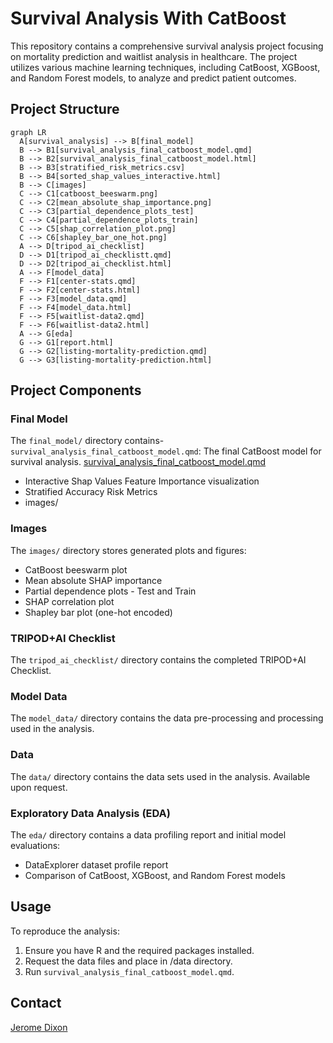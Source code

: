 # **Survival Analysis With CatBoost**

This repository contains a comprehensive survival analysis project focusing on mortality prediction and waitlist analysis in healthcare. The project utilizes various machine learning techniques, including CatBoost, XGBoost, and Random Forest models, to analyze and predict patient outcomes.

## Project Structure

```mermaid
graph LR
  A[survival_analysis] --> B[final_model]
  B --> B1[survival_analysis_final_catboost_model.qmd]
  B --> B2[survival_analysis_final_catboost_model.html]
  B --> B3[stratified_risk_metrics.csv]
  B --> B4[sorted_shap_values_interactive.html]
  B --> C[images]
  C --> C1[catboost_beeswarm.png]
  C --> C2[mean_absolute_shap_importance.png]
  C --> C3[partial_dependence_plots_test]
  C --> C4[partial_dependence_plots_train]
  C --> C5[shap_correlation_plot.png]
  C --> C6[shapley_bar_one_hot.png]
  A --> D[tripod_ai_checklist]
  D --> D1[tripod_ai_checklistt.qmd]
  D --> D2[tripod_ai_checklist.html]
  A --> F[model_data]
  F --> F1[center-stats.qmd]
  F --> F2[center-stats.html]
  F --> F3[model_data.qmd]
  F --> F4[model_data.html]
  F --> F5[waitlist-data2.qmd]
  F --> F6[waitlist-data2.html]
  A --> G[eda]
  G --> G1[report.html]
  G --> G2[listing-mortality-prediction.qmd]
  G --> G3[listing-mortality-prediction.html]
```


## Project Components  

### Final Model
The `final_model/` directory contains- `survival_analysis_final_catboost_model.qmd`: The final CatBoost model for survival analysis.
[survival_analysis_final_catboost_model.qmd](https://plotly-demo.s3.us-east-1.amazonaws.com/survival_analysis_final_catboost_model.html)
- Interactive Shap Values Feature Importance visualization
- Stratified Accuracy Risk Metrics
- images/

### Images
The `images/` directory stores generated plots and figures:
- CatBoost beeswarm plot
- Mean absolute SHAP importance
- Partial dependence plots - Test and Train
- SHAP correlation plot
- Shapley bar plot (one-hot encoded)

### TRIPOD+AI Checklist
The `tripod_ai_checklist/` directory contains the completed TRIPOD+AI Checklist.  

### Model Data
The `model_data/` directory contains the data pre-processing and processing used in the analysis.

### Data
The `data/` directory contains the data sets used in the analysis.
Available upon request.

### Exploratory Data Analysis (EDA)  
The `eda/` directory contains a data profiling report and initial model evaluations:
- DataExplorer dataset profile report
- Comparison of CatBoost, XGBoost, and Random Forest models

## Usage
To reproduce the analysis:

1. Ensure you have R and the required packages installed.
2. Request the data files and place in /data directory.
3. Run `survival_analysis_final_catboost_model.qmd`.


## Contact

[Jerome Dixon](https://www.linkedin.com/in/jeromedixon3590/)